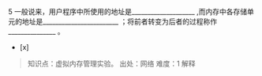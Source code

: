 5
一般说来，用户程序中所使用的地址是____________________ ,而内存中各存储单元的地址是________________________
；将前者转变为后者的过程称作_______________ 。
- [x]  

> 知识点：虚拟内存管理实验。
> 出处：网络
> 难度：1
> 解释
